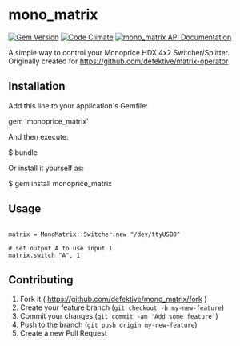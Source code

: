 # mono_matrix
[![Gem Version](https://badge.fury.io/rb/mono_matrix.svg)](http://badge.fury.io/rb/mono_matrix)
[![Code Climate](https://codeclimate.com/github/defektive/mono_matrix/badges/gpa.svg)](https://codeclimate.com/github/defektive/mono_matrix)
[![mono_matrix API Documentation](https://www.omniref.com/ruby/gems/mono_matrix.png)](https://www.omniref.com/ruby/gems/mono_matrix)

A simple way to control your Monoprice HDX 4x2 Switcher/Splitter. Originally created for
https://github.com/defektive/matrix-operator


## Installation

Add this line to your application's Gemfile:

gem 'monoprice_matrix'

And then execute:

$ bundle

Or install it yourself as:

$ gem install monoprice_matrix

## Usage

```

matrix = MonoMatrix::Switcher.new "/dev/ttyUSB0"

# set output A to use input 1
matrix.switch "A", 1
```

## Contributing

1. Fork it ( https://github.com/defektive/mono_matrix/fork )
2. Create your feature branch (`git checkout -b my-new-feature`)
3. Commit your changes (`git commit -am 'Add some feature'`)
4. Push to the branch (`git push origin my-new-feature`)
5. Create a new Pull Request
